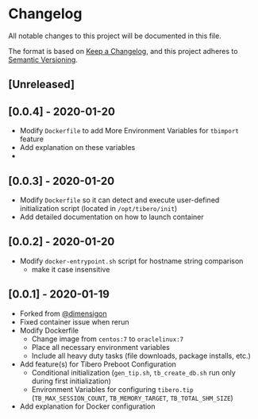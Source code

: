 # Changelog

All notable changes to this project will be documented in this file.

The format is based on [Keep a Changelog](https://keepachangelog.com/en/1.0.0/),
and this project adheres to [Semantic Versioning](https://semver.org/spec/v2.0.0.html).

## [Unreleased]


## [0.0.4] - 2020-01-20

- Modify `Dockerfile` to add More Environment Variables for `tbimport` feature
- Add explanation on these variables
- 

## [0.0.3] - 2020-01-20

- Modify `Dockerfile` so it can detect and execute user-defined initialization script (located in `/opt/tibero/init`)
- Add detailed documentation on how to launch container

## [0.0.2] - 2020-01-20

- Modify `docker-entrypoint.sh` script for hostname string comparison
    - make it case insensitive

## [0.0.1] - 2020-01-19

- Forked from [@dimensigon](https://github.com/dimensigon)
- Fixed container issue when rerun
- Modify Dockerfile
    - Change image from `centos:7` to `oraclelinux:7`
    - Place all necessary environment variables
    - Include all heavy duty tasks (file downloads, package installs, etc.)
- Add feature(s) for Tibero Preboot Configuration
    - Conditional initialization (`gen_tip.sh`, `tb_create_db.sh` run only during first initialization)
	- Environment Variables for configuring `tibero.tip`  (`TB_MAX_SESSION_COUNT`, `TB_MEMORY_TARGET`, `TB_TOTAL_SHM_SIZE`)
- Add explanation for Docker configuration